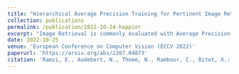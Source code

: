 ```yaml
---
title: "Hierarchical Average Precision Training for Pertinent Image Retrieval"
collection: publications
permalink: /publication/2022-10-24-happier
excerpt: "Image Retrieval is commonly evaluated with Average Precision (AP) or Recall@k. Yet, those metrics, are limited to binary labels and do not take into account errors' severity. This paper introduces a new hierarchical AP training method for pertinent image retrieval (HAPPIER). HAPPIER is based on a new H-AP metric, which leverages a concept hierarchy to refine AP by integrating errors' importance and better evaluate rankings. To train deep models with H-AP, we carefully study the problem's structure and design a smooth lower bound surrogate combined with a clustering loss that ensures consistent ordering. Extensive experiments on 6 datasets show that HAPPIER significantly outperforms state-of-the-art methods for hierarchical retrieval, while being on par with the latest approaches when evaluating fine-grained ranking performances. Finally, we show that HAPPIER leads to better organization of the embedding space, and prevents most severe failure cases of non-hierarchical methods. Our code is publicly available at https://github.com/elias-ramzi/HAPPIER."
date: 2022-10-25
venue: 'European Conference on Computer Vision (ECCV 2022)'
paperurl: 'https://arxiv.org/abs/2207.04873'
citation: 'Ramzi, E., Audebert, N., Thome, N., Rambour, C., Bitot, X.: RHierarchical Average Precision Training for Pertinent Image Retrieval. In: European Conference on Computer Vision. Springer (2022).'
---
```

